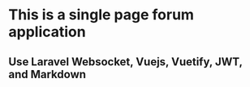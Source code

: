 # This is a single page forum application

## Use Laravel Websocket, Vuejs, Vuetify, JWT, and Markdown